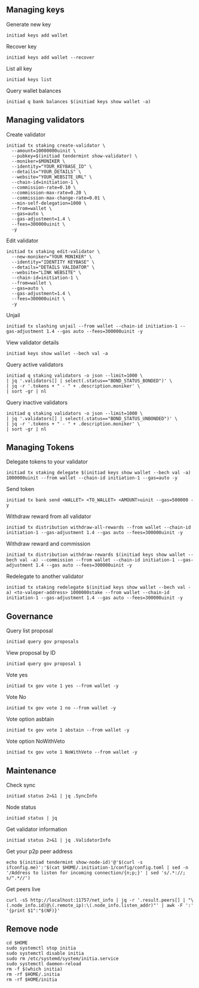 ## Managing keys
Generate new key
```
initiad keys add wallet
```
Recover key
```
initiad keys add wallet --recover
```
List all key
```
initiad keys list
```
Query wallet balances
```
initiad q bank balances $(initiad keys show wallet -a)
```

## Managing validators
Create validator
```
initiad tx staking create-validator \
  --amount=10000000uinit \
  --pubkey=$(initiad tendermint show-validator) \
  --moniker=$MONIKER \
  --identity="YOUR_KEYBASE_ID" \
  --details="YOUR_DETAILS" \
  --website="YOUR_WEBSITE_URL" \
  --chain-id=initiation-1 \
  --commission-rate=0.10 \
  --commission-max-rate=0.20 \
  --commission-max-change-rate=0.01 \
  --min-self-delegation=1000 \
  --from=wallet \
  --gas=auto \
  --gas-adjustment=1.4 \
  --fees=300000uinit \
  -y
```
Edit validator
```
initiad tx staking edit-validator \
  --new-moniker="YOUR MONIKER" \
  --identity="IDENTITY KEYBASE" \
  --details="DETAILS VALIDATOR" \
  --website="LINK WEBSITE" \
  --chain-id=initiation-1 \
  --from=wallet \
  --gas=auto \
  --gas-adjustment=1.4 \
  --fees=300000uinit \
  -y
```
Unjail
```
initiad tx slashing unjail --from wallet --chain-id initiation-1 --gas-adjustment 1.4 --gas auto --fees=300000uinit -y
```
View validator details
```
initiad keys show wallet --bech val -a
```
Query active validators
```
initiad q staking validators -o json --limit=1000 \
| jq '.validators[] | select(.status=="BOND_STATUS_BONDED")' \
| jq -r '.tokens + " - " + .description.moniker' \
| sort -gr | nl
```
Query inactive validators
```
initiad q staking validators -o json --limit=1000 \
| jq '.validators[] | select(.status=="BOND_STATUS_UNBONDED")' \
| jq -r '.tokens + " - " + .description.moniker' \
| sort -gr | nl
```

## Managing Tokens
Delegate tokens to your validator
```
initiad tx staking delegate $(initiad keys show wallet --bech val -a)  1000000uinit --from wallet --chain-id initiation-1 --gas=auto -y
```
Send token
```
initiad tx bank send <WALLET> <TO_WALLET> <AMOUNT>uinit --gas=500000 -y
```
Withdraw reward from all validator
```
initiad tx distribution withdraw-all-rewards --from wallet --chain-id initiation-1 --gas-adjustment 1.4 --gas auto --fees=300000uinit -y
```
Withdraw reward and commission
```
initiad tx distribution withdraw-rewards $(initiad keys show wallet --bech val -a) --commission --from wallet --chain-id initiation-1 --gas-adjustment 1.4 --gas auto --fees=300000uinit -y
```
Redelegate to another validator
```
initiad tx staking redelegate $(initiad keys show wallet --bech val -a) <to-valoper-address> 1000000stake --from wallet --chain-id initiation-1 --gas-adjustment 1.4 --gas auto --fees=300000uinit -y
```

## Governance
Query list proposal
```
initiad query gov proposals
```
View proposal by ID
```
initiad query gov proposal 1
```
Vote yes
```
initiad tx gov vote 1 yes --from wallet -y
```
Vote No
```
initiad tx gov vote 1 no --from wallet -y
```
Vote option asbtain
```
initiad tx gov vote 1 abstain --from wallet -y
```
Vote option NoWithVeto
```
initiad tx gov vote 1 NoWithVeto --from wallet -y
```

## Maintenance
Check sync
```
initiad status 2>&1 | jq .SyncInfo
```
Node status
```
initiad status | jq
```
Get validator information
```
initiad status 2>&1 | jq .ValidatorInfo
```
Get your p2p peer address
```
echo $(initiad tendermint show-node-id)'@'$(curl -s ifconfig.me)':'$(cat $HOME/.initiation-1/config/config.toml | sed -n '/Address to listen for incoming connection/{n;p;}' | sed 's/.*://; s/".*//')
```
Get peers live
```
curl -sS http://localhost:11757/net_info | jq -r '.result.peers[] | "\(.node_info.id)@\(.remote_ip):\(.node_info.listen_addr)"' | awk -F ':' '{print $1":"$(NF)}'
```
## Remove node
```
cd $HOME
sudo systemctl stop initia
sudo systemctl disable initia
sudo rm /etc/systemd/system/initia.service
sudo systemctl daemon-reload
rm -f $(which initia)
rm -rf $HOME/.initia
rm -rf $HOME/initia
```
